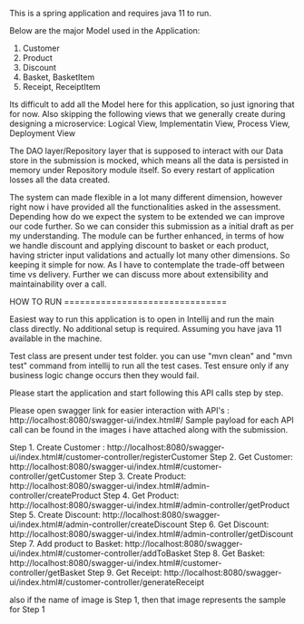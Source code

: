 This is a spring application and requires java 11 to run. 

Below are the major Model used in the Application:
1. Customer
2. Product
3. Discount
4. Basket, BasketItem
5. Receipt, ReceiptItem

Its difficult to add all the Model here for this application, so just ignoring that for now. 
Also skipping the following views that we generally create during designing a microservice: Logical View, 
Implementatin View, Process View, Deployment View

The DAO layer/Repository layer that is supposed to interact with our Data store in the submission is mocked, which means
all the data is persisted in memory under Repository module itself. So every restart of application losses all
the data created.

The system can made flexible in a lot many different dimension, however right now i have provided all the 
functionalities asked in the assessment. Depending how do we expect the system to be extended we can improve our code further. 
So we can consider this submission as a initial draft as per my understanding. The module can be further enhanced,
in terms of how we handle discount and applying discount to basket or each product, having stricter input validations 
and actually lot many other dimensions. 
So keeping it simple for now. As I have to contemplate the trade-off between time vs delivery. Further we can discuss more
about extensibility and maintainability over a call. 

HOW TO RUN ===============================

Easiest way to run this application is to open in Intellij and run the main class directly. No additional setup is required.
Assuming you have java 11 available in the machine.

Test class are present under test folder. you can use "mvn clean" and "mvn test" command from intellij to run all the test cases.
Test ensure only if any business logic change occurs then they would fail. 

Please start the application and start following this API calls step by step.

Please open swagger link for easier interaction with API's : http://localhost:8080/swagger-ui/index.html#/ 
Sample payload for each API call can be found in the images i have attached along with the submission.

Step 1. Create Customer : http://localhost:8080/swagger-ui/index.html#/customer-controller/registerCustomer
Step 2. Get Customer: http://localhost:8080/swagger-ui/index.html#/customer-controller/getCustomer
Step 3. Create Product: http://localhost:8080/swagger-ui/index.html#/admin-controller/createProduct
Step 4. Get Product: http://localhost:8080/swagger-ui/index.html#/admin-controller/getProduct
Step 5. Create Discount: http://localhost:8080/swagger-ui/index.html#/admin-controller/createDiscount
Step 6. Get Discount: http://localhost:8080/swagger-ui/index.html#/admin-controller/getDiscount
Step 7. Add product to Basket: http://localhost:8080/swagger-ui/index.html#/customer-controller/addToBasket
Step 8. Get Basket: http://localhost:8080/swagger-ui/index.html#/customer-controller/getBasket
Step 9. Get Receipt: http://localhost:8080/swagger-ui/index.html#/customer-controller/generateReceipt

also if the name of image is Step 1, then that image represents the sample for Step 1





